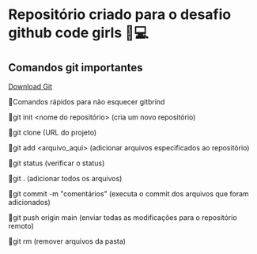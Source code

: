 # Repositório criado para o desafio github code girls 💪💻 

## Comandos git importantes 
[Download Git](https://git-scm.com/downloads)

👾Comandos rápidos para não esquecer gitbrind

🔹git init <nome do repositório> (cria um novo repositório)

🔹git clone (URL do projeto)

🔹git add <arquivo_aqui> (adicionar arquivos especificados ao repositório)

🔹git status (verificar o status)

🔹git . (adicionar todos os arquivos)

🔹git commit -m "comentários" (executa o commit dos arquivos que foram adicionados)

🔹git push origin main (enviar todas as modificações para o repositório remoto)

🔹git rm <arquivo> (remover arquivos da pasta)
